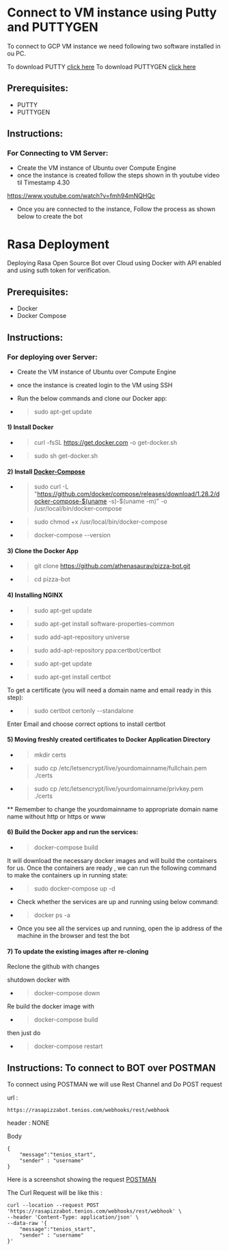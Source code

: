 # Connect to VM instance using Putty and PUTTYGEN
To connect to GCP VM instance we need following two software installed in ou PC. 

To download PUTTY [click here](https://www.chiark.greenend.org.uk/~sgtatham/putty/)
To download PUTTYGEN [click here](https://www.puttygen.com/)

## Prerequisites:
- PUTTY
- PUTTYGEN

## Instructions:

### For Connecting to VM Server:
- Create the VM instance of Ubuntu over Compute Engine
- once the instance is created follow the steps shown in th youtube video til Timestamp 4.30

https://www.youtube.com/watch?v=fmh94mNQHQc

- Once you are connected to the instance, Follow the process as shown below to create the bot

# Rasa Deployment
Deploying Rasa Open Source Bot over Cloud using Docker with API enabled and using suth token for verification.

## Prerequisites:
- Docker
- Docker Compose

## Instructions:

### For deploying over Server:
- Create the VM instance of Ubuntu over Compute Engine
- once the instance is created login to the VM using SSH
- Run the below commands and clone our Docker app:

 - > sudo apt-get update
 
#### 1) Install Docker

- > curl -fsSL https://get.docker.com -o get-docker.sh
- > sudo sh get-docker.sh
     
#### 2) Install [Docker-Compose](https://www.digitalocean.com/community/tutorials/how-to-install-docker-compose-on-ubuntu-16-04)

- > sudo curl -L "https://github.com/docker/compose/releases/download/1.28.2/docker-compose-$(uname -s)-$(uname -m)" -o /usr/local/bin/docker-compose

- > sudo chmod +x /usr/local/bin/docker-compose
- > docker-compose --version

#### 3) Clone the Docker App

- > git clone https://github.com/athenasaurav/pizza-bot.git
- > cd pizza-bot

#### 4) Installing NGINX

- > sudo apt-get update

- > sudo apt-get install software-properties-common

- > sudo add-apt-repository universe

- > sudo add-apt-repository ppa:certbot/certbot

- > sudo apt-get update

- > sudo apt-get install certbot

To get a certificate (you will need a domain name and email ready in this step):

- > sudo certbot certonly --standalone 

Enter Email and choose correct options to install certbot

#### 5) Moving freshly created certificates to Docker Application Directory

- > mkdir certs 

- > sudo cp /etc/letsencrypt/live/yourdomainname/fullchain.pem ./certs
- > sudo cp /etc/letsencrypt/live/yourdomainname/privkey.pem ./certs

** Remember to change the yourdomainname to appropriate domain name name without http or https or www

#### 6) Build the Docker app and run the services:

- > docker-compose build

It will download the necessary docker images and will build the containers for
us. Once the containers are ready , we can run the following command to
make the containers up in running state:

- > sudo docker-compose up -d

- Check whether the services are up and running using below command:

- > docker ps -a

- Once you see all the services up and running, open the ip address of the machine in the browser and test the bot


#### 7) To update the existing images after re-cloning

Reclone the github with changes

shutdown docker with 

- >docker-compose down

Re build the docker image with 

- >docker-compose build

then just do 

- >docker-compose restart


## Instructions: To connect to BOT over POSTMAN

To connect using POSTMAN we will use Rest Channel and Do POST request 

url :
```
https://rasapizzabot.tenios.com/webhooks/rest/webhook
```
header : NONE

Body 
```
{
    "message":"tenios_start",
    "sender" : "username"
}
```

Here is a screenshot showing the request [POSTMAN](https://user-images.githubusercontent.com/530190/135397800-26c3b3a9-62fe-4b70-ac26-eb22b68b7a3e.png)


The Curl Request will be like this :
```
curl --location --request POST 'https://rasapizzabot.tenios.com/webhooks/rest/webhook' \
--header 'Content-Type: application/json' \
--data-raw '{
    "message":"tenios_start",
    "sender" : "username"
}'
```

